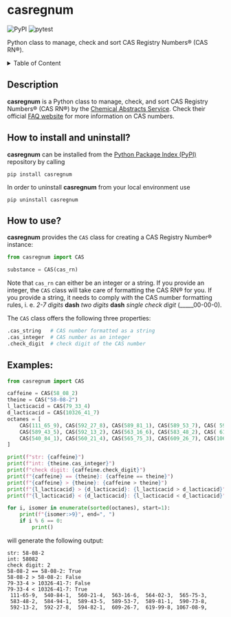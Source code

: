 # casregnum

![PyPI](https://img.shields.io/pypi/v/casregnum)
![pytest](https://github.com/molshape/casregnum/actions/workflows/python-app.yml/badge.svg)

Python class to manage, check and sort CAS Registry Numbers&reg; (CAS RN&reg;).

<details>
<summary>Table of Content</summary>

1. [Description](#description)
2. [How to install and uninstall?](#how-to-install-and-uninstall)
3. [How to use?](#how-to-use)
4. [Examples](#examples)
	
</details>

## Description
**casregnum** is a Python class to manage, check, and sort CAS Registry Numbers&reg; (CAS RN&reg;) by the [Chemical Abstracts Service](https://www.cas.org/). Check their official [FAQ website](https://www.cas.org/support/documentation/chemical-substances/faqs) for more information on CAS numbers.


## How to install and uninstall? 
**casregnum** can be installed from the [Python Package Index (PyPI)](https://pypi.org/) repository by calling

	pip install casregnum

In order to uninstall **casregnum** from your local environment use

	pip uninstall casregnum


## How to use?
**casregnum** provides the `CAS` class for creating a CAS Registry Number&reg; instance:

```Python
from casregnum import CAS

substance = CAS(cas_rn)
```

Note that `cas_rn` can either be an integer or a string. If you provide an integer, the `CAS` class will take care of formatting the CAS RN&reg; for you. If you provide a string, it needs to comply with the CAS number formatting rules, i. e. *2-7 digits* **dash** *two digits* **dash** *single check digit* (_____00-00-0).

The `CAS` class offers the following three properties:

```Python
.cas_string   # CAS number formatted as a string
.cas_integer  # CAS number as an integer
.check_digit  # check digit of the CAS number
```

## Examples:

```Python
from casregnum import CAS

caffeine = CAS(58_08_2)
theine = CAS("58-08-2")
l_lacticacid = CAS(79_33_4)
d_lacticacid = CAS(10326_41_7)
octanes = [
    CAS(111_65_9), CAS(592_27_8), CAS(589_81_1), CAS(589_53_7), CAS( 590_73_8), CAS(584_94_1),
    CAS(589_43_5), CAS(592_13_2), CAS(563_16_6), CAS(583_48_2), CAS( 619_99_8), CAS(564_02_3),
    CAS(540_84_1), CAS(560_21_4), CAS(565_75_3), CAS(609_26_7), CAS(1067_08_9), CAS(594_82_1),
]

print(f"str: {caffeine}")
print(f"int: {theine.cas_integer}")
print(f"check digit: {caffeine.check_digit}")
print(f"{caffeine} == {theine}: {caffeine == theine}")
print(f"{caffeine} > {theine}: {caffeine > theine}")
print(f"{l_lacticacid} > {d_lacticacid}: {l_lacticacid > d_lacticacid}")
print(f"{l_lacticacid} < {d_lacticacid}: {l_lacticacid < d_lacticacid}")

for i, isomer in enumerate(sorted(octanes), start=1):
    print(f"{isomer:>9}", end=", ")
    if i % 6 == 0:
        print()
```

will generate the following output:

```
str: 58-08-2
int: 58082
check digit: 2
58-08-2 == 58-08-2: True
58-08-2 > 58-08-2: False
79-33-4 > 10326-41-7: False
79-33-4 < 10326-41-7: True
 111-65-9,  540-84-1,  560-21-4,  563-16-6,  564-02-3,  565-75-3,
 583-48-2,  584-94-1,  589-43-5,  589-53-7,  589-81-1,  590-73-8,
 592-13-2,  592-27-8,  594-82-1,  609-26-7,  619-99-8, 1067-08-9,
```

